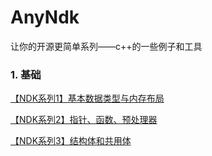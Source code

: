# AnyNdk
让你的开源更简单系列——c++的一些例子和工具

### 1. 基础

[【NDK系列1】基本数据类型与内存布局](csdn/【NDK系列1】基本数据类型与内存布局.md)

[【NDK系列2】指针、函数、预处理器](csdn/【NDK系列2】指针、函数、预处理器.md)

[【NDK系列3】结构体和共用体](csdn/[NDK系列3]结构体和共用体.md)

